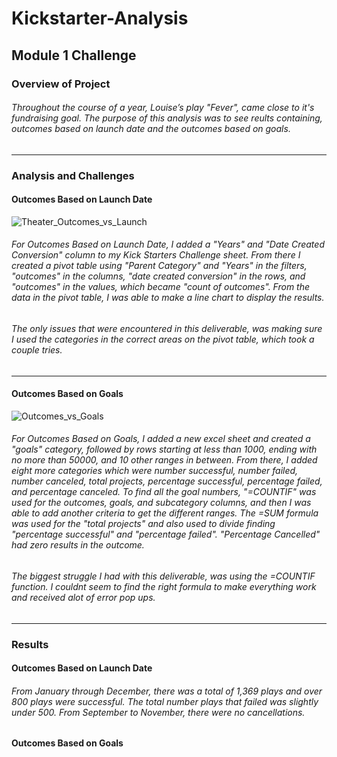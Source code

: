 # Kickstarter-Analysis
## Module 1 Challenge
### Overview of Project
###### Throughout the course of a year, Louise’s play "Fever", came close to it's fundraising goal. The purpose of this analysis was to see reults containing, outcomes based on launch date and the outcomes based on goals.
---
### Analysis and Challenges
#### Outcomes Based on Launch Date
![Theater_Outcomes_vs_Launch](https://user-images.githubusercontent.com/114371722/198755816-1bc4d225-4e13-4d1d-bcec-aaa91542a8f8.png)
###### For Outcomes Based on Launch Date, I added a "Years" and "Date Created Conversion" column to my Kick Starters Challenge sheet. From there I created a pivot table using "Parent Category" and "Years" in the filters, "outcomes" in the columns, "date created conversion" in the rows, and "outcomes" in the values, which became "count of outcomes". From the data in the pivot table, I was able to make a line chart to display the results. 
###### The only issues that were encountered in this deliverable, was making sure I used the categories in the correct areas on the pivot table, which took a couple tries.   
---
#### Outcomes Based on Goals 
![Outcomes_vs_Goals](https://user-images.githubusercontent.com/114371722/198755934-6c516762-b7ac-4da4-b2c7-b2a6ffe19c93.png)
###### For Outcomes Based on Goals, I added a new excel sheet and created a "goals" category, followed by rows starting at less than 1000, ending with no more than 50000, and 10 other ranges in between. From there, I added eight more categories which were number successful, number failed, number canceled, total projects, percentage successful, percentage failed, and percentage canceled. To find all the goal numbers, "=COUNTIF" was used for the outcomes, goals, and subcategory columns, and then I was able to add another criteria to get the different ranges. The =SUM formula was used for the "total projects" and also used to divide finding "percentage successful" and "percentage failed". "Percentage Cancelled" had zero results in the outcome.
###### The biggest struggle I had with this deliverable, was using the =COUNTIF function. I couldnt seem to find the right formula to make everything work and received alot of error pop ups. 
---
### Results
#### Outcomes Based on Launch Date
###### From January through December, there was a total of 1,369 plays and over 800 plays were successful. The total number plays that failed was slightly under 500. From September to November, there were no cancellations.
#### Outcomes Based on Goals
######

